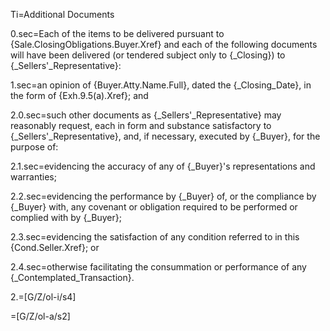 Ti=Additional Documents

0.sec=Each of the items to be delivered pursuant to {Sale.ClosingObligations.Buyer.Xref} and each of the following documents will have been delivered (or tendered subject only to {_Closing}) to {_Sellers'_Representative}:

1.sec=an opinion of {Buyer.Atty.Name.Full}, dated the {_Closing_Date}, in the form of {Exh.9.5(a).Xref}; and

2.0.sec=such other documents as {_Sellers'_Representative} may reasonably request, each in form and substance satisfactory to {_Sellers'_Representative}, and, if necessary, executed by {_Buyer}, for the purpose of:

2.1.sec=evidencing the accuracy of any of {_Buyer}'s representations and warranties;

2.2.sec=evidencing the performance by {_Buyer} of, or the compliance by {_Buyer} with, any covenant or obligation required to be performed or complied with by {_Buyer};

2.3.sec=evidencing the satisfaction of any condition referred to in this {Cond.Seller.Xref}; or

2.4.sec=otherwise facilitating the consummation or performance of any {_Contemplated_Transaction}.

2.=[G/Z/ol-i/s4]

=[G/Z/ol-a/s2]
